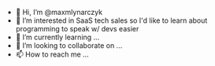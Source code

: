 - 👋 Hi, I’m @maxmlynarczyk
- 👀 I’m interested in SaaS tech sales so I'd like to learn about programming to speak w/ devs easier
- 🌱 I’m currently learning ...
- 💞️ I’m looking to collaborate on ...
- 📫 How to reach me ...

<!---
maxmlynarczyk/maxmlynarczyk is a ✨ special ✨ repository because its `README.md` (this file) appears on your GitHub profile.
You can click the Preview link to take a look at your changes.
--->
